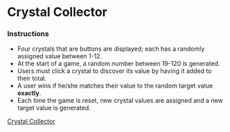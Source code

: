 # Crystal Collector


### Instructions
* Four crystals that are buttons are displayed; each has a randomly assigned value between 1-12. 
* At the start of a game, a random number between 19-120 is generated.
* Users must click a crystal to discover its value by having it added to their total.
* A user wins if he/she matches their value to the random target value **exactly**.
* Each time the game is reset, new crystal values are assigned and a new target value is generated.

[Crystal Collector](https://chemcope82.github.io/Crystal_Game/)
